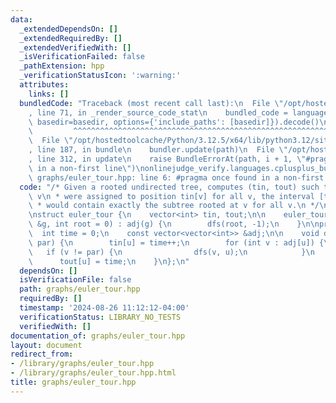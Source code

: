 ```yaml
---
data:
  _extendedDependsOn: []
  _extendedRequiredBy: []
  _extendedVerifiedWith: []
  _isVerificationFailed: false
  _pathExtension: hpp
  _verificationStatusIcon: ':warning:'
  attributes:
    links: []
  bundledCode: "Traceback (most recent call last):\n  File \"/opt/hostedtoolcache/Python/3.12.5/x64/lib/python3.12/site-packages/onlinejudge_verify/documentation/build.py\"\
    , line 71, in _render_source_code_stat\n    bundled_code = language.bundle(stat.path,\
    \ basedir=basedir, options={'include_paths': [basedir]}).decode()\n          \
    \         ^^^^^^^^^^^^^^^^^^^^^^^^^^^^^^^^^^^^^^^^^^^^^^^^^^^^^^^^^^^^^^^^^^^^^^^^^^^^^^^^^\n\
    \  File \"/opt/hostedtoolcache/Python/3.12.5/x64/lib/python3.12/site-packages/onlinejudge_verify/languages/cplusplus.py\"\
    , line 187, in bundle\n    bundler.update(path)\n  File \"/opt/hostedtoolcache/Python/3.12.5/x64/lib/python3.12/site-packages/onlinejudge_verify/languages/cplusplus_bundle.py\"\
    , line 312, in update\n    raise BundleErrorAt(path, i + 1, \"#pragma once found\
    \ in a non-first line\")\nonlinejudge_verify.languages.cplusplus_bundle.BundleErrorAt:\
    \ graphs/euler_tour.hpp: line 6: #pragma once found in a non-first line\n"
  code: "/* Given a rooted undirected tree, computes (tin, tout) such that if vertex\
    \ v\n * were assigned to position tin[v] for all v, the interval [tin[v], tout[v])\n\
    \ * would contain exactly the subtree rooted at v for all v.\n */\n\n#pragma once\n\
    \nstruct euler_tour {\n    vector<int> tin, tout;\n\n    euler_tour(const vector<vector<int>>\
    \ &g, int root = 0) : adj(g) {\n        dfs(root, -1);\n    }\n\nprivate:\n  \
    \  int time = 0;\n    const vector<vector<int>> &adj;\n\n    void dfs(int u, int\
    \ par) {\n        tin[u] = time++;\n        for (int v : adj[u]) {\n         \
    \   if (v != par) {\n                dfs(v, u);\n            }\n        }\n  \
    \      tout[u] = time;\n    }\n};\n"
  dependsOn: []
  isVerificationFile: false
  path: graphs/euler_tour.hpp
  requiredBy: []
  timestamp: '2024-08-26 11:12:12-04:00'
  verificationStatus: LIBRARY_NO_TESTS
  verifiedWith: []
documentation_of: graphs/euler_tour.hpp
layout: document
redirect_from:
- /library/graphs/euler_tour.hpp
- /library/graphs/euler_tour.hpp.html
title: graphs/euler_tour.hpp
---
```

